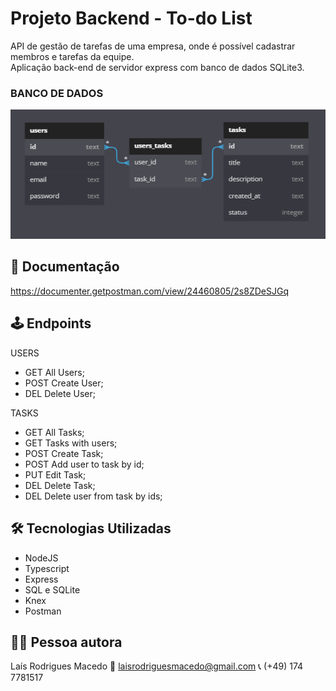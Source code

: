 # Projeto Backend - To-do List 

API de gestão de tarefas de uma empresa, onde é possível cadastrar membros e tarefas da equipe. </br>
Aplicação back-end de servidor express com banco de dados SQLite3. 

### BANCO DE DADOS

![diagramas](./src/assets/diagramas.PNG)

## 📜 Documentação

https://documenter.getpostman.com/view/24460805/2s8ZDeSJGq

## 🕹 Endpoints

USERS
- GET All Users;
- POST Create User;
- DEL Delete User;

TASKS
- GET All Tasks;
- GET Tasks with users;
- POST Create Task;
- POST Add user to task by id;
- PUT Edit Task;
- DEL Delete Task;
- DEL Delete user from task by ids;

## 🛠 Tecnologias Utilizadas

- NodeJS
- Typescript
- Express
- SQL e SQLite
- Knex
- Postman

## 👩‍💻 Pessoa autora

Laís Rodrigues Macedo
📧 laisrodriguesmacedo@gmail.com
📞 (+49) 174 7781517